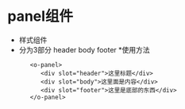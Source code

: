 # panel组件
* 样式组件
* 分为3部分 header body footer
    *使用方法
     ```
        <o-panel>
           <div slot="header">这里标题</div>
           <div slot="body">这里面是内容</div>
           <div slot="footer">这里是底部的东西</div>
        </o-panel>
     ```